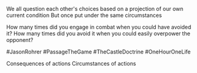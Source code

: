 
We all question each other's choices based on a projection of our own current condition
But once put under the same circumstances

How many times did you engage in combat when you could have avoided it?
How many times did you avoid it when you could easily overpower the opponent?

#JasonRohrer
#PassageTheGame
#TheCastleDoctrine
#OneHourOneLife

Consequences of actions
Circumstances of actions